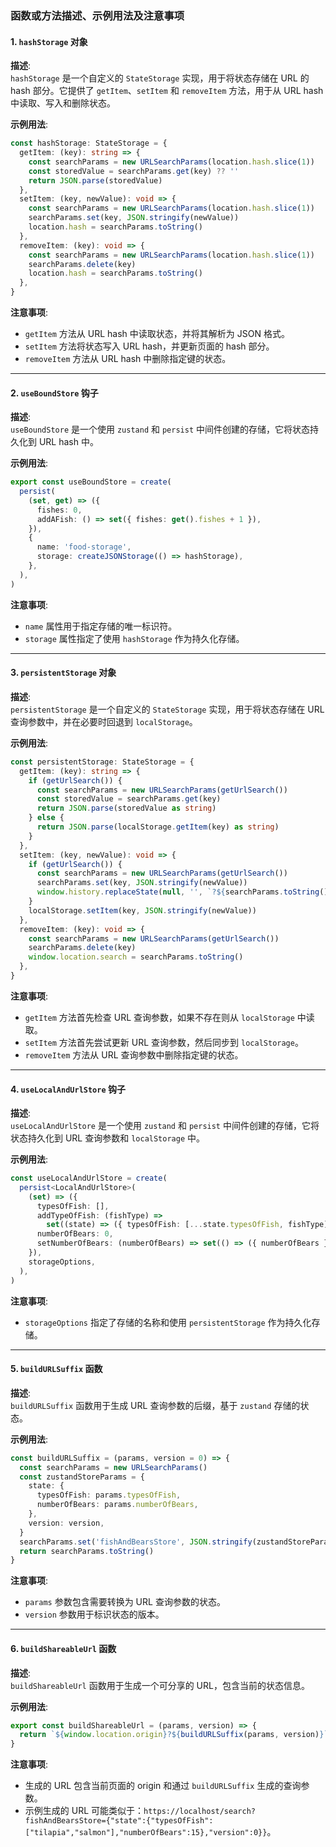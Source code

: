 ### 函数或方法描述、示例用法及注意事项

#### 1. `hashStorage` 对象

**描述**:  
`hashStorage` 是一个自定义的 `StateStorage` 实现，用于将状态存储在 URL 的 hash 部分。它提供了 `getItem`、`setItem` 和 `removeItem` 方法，用于从 URL hash 中读取、写入和删除状态。

**示例用法**:
```ts
const hashStorage: StateStorage = {
  getItem: (key): string => {
    const searchParams = new URLSearchParams(location.hash.slice(1))
    const storedValue = searchParams.get(key) ?? ''
    return JSON.parse(storedValue)
  },
  setItem: (key, newValue): void => {
    const searchParams = new URLSearchParams(location.hash.slice(1))
    searchParams.set(key, JSON.stringify(newValue))
    location.hash = searchParams.toString()
  },
  removeItem: (key): void => {
    const searchParams = new URLSearchParams(location.hash.slice(1))
    searchParams.delete(key)
    location.hash = searchParams.toString()
  },
}
```

**注意事项**:
- `getItem` 方法从 URL hash 中读取状态，并将其解析为 JSON 格式。
- `setItem` 方法将状态写入 URL hash，并更新页面的 hash 部分。
- `removeItem` 方法从 URL hash 中删除指定键的状态。

---

#### 2. `useBoundStore` 钩子

**描述**:  
`useBoundStore` 是一个使用 `zustand` 和 `persist` 中间件创建的存储，它将状态持久化到 URL hash 中。

**示例用法**:
```ts
export const useBoundStore = create(
  persist(
    (set, get) => ({
      fishes: 0,
      addAFish: () => set({ fishes: get().fishes + 1 }),
    }),
    {
      name: 'food-storage',
      storage: createJSONStorage(() => hashStorage),
    },
  ),
)
```

**注意事项**:
- `name` 属性用于指定存储的唯一标识符。
- `storage` 属性指定了使用 `hashStorage` 作为持久化存储。

---

#### 3. `persistentStorage` 对象

**描述**:  
`persistentStorage` 是一个自定义的 `StateStorage` 实现，用于将状态存储在 URL 查询参数中，并在必要时回退到 `localStorage`。

**示例用法**:
```ts
const persistentStorage: StateStorage = {
  getItem: (key): string => {
    if (getUrlSearch()) {
      const searchParams = new URLSearchParams(getUrlSearch())
      const storedValue = searchParams.get(key)
      return JSON.parse(storedValue as string)
    } else {
      return JSON.parse(localStorage.getItem(key) as string)
    }
  },
  setItem: (key, newValue): void => {
    if (getUrlSearch()) {
      const searchParams = new URLSearchParams(getUrlSearch())
      searchParams.set(key, JSON.stringify(newValue))
      window.history.replaceState(null, '', `?${searchParams.toString()}`)
    }
    localStorage.setItem(key, JSON.stringify(newValue))
  },
  removeItem: (key): void => {
    const searchParams = new URLSearchParams(getUrlSearch())
    searchParams.delete(key)
    window.location.search = searchParams.toString()
  },
}
```

**注意事项**:
- `getItem` 方法首先检查 URL 查询参数，如果不存在则从 `localStorage` 中读取。
- `setItem` 方法首先尝试更新 URL 查询参数，然后同步到 `localStorage`。
- `removeItem` 方法从 URL 查询参数中删除指定键的状态。

---

#### 4. `useLocalAndUrlStore` 钩子

**描述**:  
`useLocalAndUrlStore` 是一个使用 `zustand` 和 `persist` 中间件创建的存储，它将状态持久化到 URL 查询参数和 `localStorage` 中。

**示例用法**:
```ts
const useLocalAndUrlStore = create(
  persist<LocalAndUrlStore>(
    (set) => ({
      typesOfFish: [],
      addTypeOfFish: (fishType) =>
        set((state) => ({ typesOfFish: [...state.typesOfFish, fishType] })),
      numberOfBears: 0,
      setNumberOfBears: (numberOfBears) => set(() => ({ numberOfBears })),
    }),
    storageOptions,
  ),
)
```

**注意事项**:
- `storageOptions` 指定了存储的名称和使用 `persistentStorage` 作为持久化存储。

---

#### 5. `buildURLSuffix` 函数

**描述**:  
`buildURLSuffix` 函数用于生成 URL 查询参数的后缀，基于 `zustand` 存储的状态。

**示例用法**:
```ts
const buildURLSuffix = (params, version = 0) => {
  const searchParams = new URLSearchParams()
  const zustandStoreParams = {
    state: {
      typesOfFish: params.typesOfFish,
      numberOfBears: params.numberOfBears,
    },
    version: version,
  }
  searchParams.set('fishAndBearsStore', JSON.stringify(zustandStoreParams))
  return searchParams.toString()
}
```

**注意事项**:
- `params` 参数包含需要转换为 URL 查询参数的状态。
- `version` 参数用于标识状态的版本。

---

#### 6. `buildShareableUrl` 函数

**描述**:  
`buildShareableUrl` 函数用于生成一个可分享的 URL，包含当前的状态信息。

**示例用法**:
```ts
export const buildShareableUrl = (params, version) => {
  return `${window.location.origin}?${buildURLSuffix(params, version)}`
}
```

**注意事项**:
- 生成的 URL 包含当前页面的 origin 和通过 `buildURLSuffix` 生成的查询参数。
- 示例生成的 URL 可能类似于：`https://localhost/search?fishAndBearsStore={"state":{"typesOfFish":["tilapia","salmon"],"numberOfBears":15},"version":0}}`。